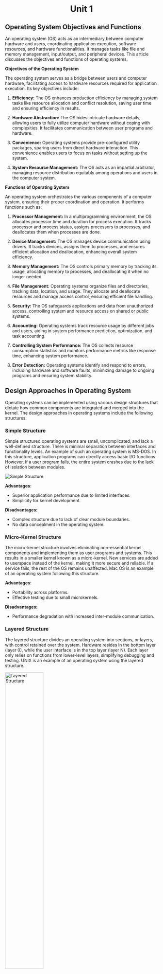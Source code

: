 # <p align="center"> Unit 1 </p>

## Operating System Objectives and Functions

An operating system (OS) acts as an intermediary between computer hardware and users, coordinating application execution, software resources, and hardware functionalities. It manages tasks like file and memory management, input/output, and peripheral devices. This article discusses the objectives and functions of operating systems.

**Objectives of the Operating System**

The operating system serves as a bridge between users and computer hardware, facilitating access to hardware resources required for application execution. Its key objectives include:

1. **Efficiency:** The OS enhances production efficiency by managing system tasks like resource allocation and conflict resolution, saving user time and ensuring efficiency in results.

2. **Hardware Abstraction:** The OS hides intricate hardware details, allowing users to fully utilize computer hardware without coping with complexities. It facilitates communication between user programs and hardware.

3. **Convenience:** Operating systems provide pre-configured utility packages, sparing users from direct hardware interaction. This convenience enables users to focus on tasks without setting up the system.

4. **System Resource Management:** The OS acts as an impartial arbitrator, managing resource distribution equitably among operations and users in the computer system.

**Functions of Operating System**

An operating system orchestrates the various components of a computer system, ensuring their proper coordination and operation. It performs functions such as:

1. **Processor Management:** In a multiprogramming environment, the OS allocates processor time and duration for process execution. It tracks processor and process status, assigns processors to processes, and deallocates them when processes are done.

2. **Device Management:** The OS manages device communication using drivers. It tracks devices, assigns them to processes, and ensures efficient allocation and deallocation, enhancing overall system efficiency.

3. **Memory Management:** The OS controls primary memory by tracking its usage, allocating memory to processes, and deallocating it when no longer needed.

4. **File Management:** Operating systems organize files and directories, tracking data, location, and usage. They allocate and deallocate resources and manage access control, ensuring efficient file handling.

5. **Security:** The OS safeguards applications and data from unauthorized access, controlling system and resource access on shared or public systems.

6. **Accounting:** Operating systems track resource usage by different jobs and users, aiding in system performance prediction, optimization, and task accounting.

7. **Controlling System Performance:** The OS collects resource consumption statistics and monitors performance metrics like response time, enhancing system performance.

8. **Error Detection:** Operating systems identify and respond to errors, including hardware and software faults, minimizing damage to ongoing programs and ensuring system stability.



## Design Approaches in Operating System

Operating systems can be implemented using various design structures that dictate how common components are integrated and merged into the kernel. The design approaches in operating systems include the following structures:

### Simple Structure
Simple structured operating systems are small, uncomplicated, and lack a well-defined structure. There is minimal separation between interfaces and functionality levels. An example of such an operating system is MS-DOS. In this structure, application programs can directly access basic I/O functions. However, if a user program fails, the entire system crashes due to the lack of isolation between modules.

![Simple Structure](2023-08-14-22-45-09.png)

**Advantages:**
- Superior application performance due to limited interfaces.
- Simplicity for kernel development.

**Disadvantages:**
- Complex structure due to lack of clear module boundaries.
- No data concealment in the operating system.

### Micro-Kernel Structure
The micro-kernel structure involves eliminating non-essential kernel components and implementing them as user programs and systems. This results in a smaller kernel known as a micro-kernel. New services are added to userspace instead of the kernel, making it more secure and reliable. If a service fails, the rest of the OS remains unaffected. Mac OS is an example of an operating system following this structure.

**Advantages:**
- Portability across platforms.
- Effective testing due to small microkernels.

**Disadvantages:**
- Performance degradation with increased inter-module communication.

### Layered Structure
The layered structure divides an operating system into sections, or layers, with control retained over the system. Hardware resides in the bottom layer (layer 0), while the user interface is in the top layer (layer N). Each layer only relies on functions from lower-level layers, simplifying debugging and testing. UNIX is an example of an operating system using the layered structure.

<img src="2023-08-14-22-47-46.png" alt="Layered Structure" width="50%"/>

**Advantages:**
- Easy OS improvement by changing a layer's implementation without affecting others.
- Simplified debugging and system verification.

**Disadvantages:**
- Reduced application performance compared to a simple structure.
- Requires careful planning of layers.

### Modular Structure or Approach
The modular structure, considered the best approach, involves designing a modular kernel. It resembles a layered structure with specified and protected interfaces for each kernel module. Modules can call any other module, making it more flexible. The kernel contains only essential components, and additional services are dynamically loaded into the kernel as modules during runtime or boot time.




## Modular Approach vs. Microkernel Approach

The modular approach and the microkernel approach are both design strategies for operating systems, but they have distinct characteristics and differences in their implementation and philosophy.

**Modular Approach:**

The modular approach involves designing an operating system with a modular kernel. Each module has specific and protected interfaces, and additional services can be added as dynamically loadable modules during runtime or boot time. In simple words, the modular approach involves designing a modular kernel with loadable kernel modules.

**Microkernel Approach:**

The microkernel approach involves designing an operating system by moving non-essential kernel components into user-space and implementing them as separate user programs and services. in simple words, the microkernel approach involves moving non-essential services into user-level processes.
The microkernel itself provides only essential services, such as process management, memory management, and inter-process communication.

**Key Differences:**

1. **Kernel Size:** In the modular approach, the kernel contains essential modules and services, while in the microkernel approach, the kernel is minimal and contains only core functions.
   
2. **Module vs. Process:** The modular approach uses loadable kernel modules, while the microkernel approach moves non-essential services into user-level processes.
   
3. **Flexibility:** The modular approach offers more flexibility in module interactions, whereas the microkernel approach prioritizes isolation and minimalism.
   
4. **Dynamic Loading:** The modular approach allows dynamic loading and unloading of modules, while the microkernel approach moves services to separate processes.
   
5. **Security and Reliability:** The microkernel approach tends to offer better security and reliability due to service isolation.

6. **Performance:** The modular approach offers better performance due to reduced inter-process communication, while the microkernel approach suffers from increased inter-process communication.

7. **Portability:** The microkernel approach is more portable across platforms due to its minimalistic design, while the modular approach is less portable due to its reliance on kernel modules.

8. **Development:** The modular approach is easier to develop due to its simple design, while the microkernel approach is more complex to develop due to its minimalistic design.

In summary, the modular approach focuses on flexible module interactions within the kernel, while the microkernel approach prioritizes isolating non-essential services into separate user-level processes for enhanced security and system stability. Both approaches have their advantages and trade-offs, and the choice depends on the specific goals and requirements of the operating system being designed.



## Types of System Calls

A system call is a mechanism that allows a program to request services from the kernel of an operating system. These services can include operations such as creating, managing processes, file operations, device operations, and communication. System calls provide an interface between user-level programs and the kernel. Here are the various types of system calls:

**1. Process Control System Calls**

Process control system calls are used to manage processes, which are running instances of programs. These system calls allow programs to create new processes, terminate existing ones, and manage their execution states. Some examples of process control system calls include:

- `fork()`: Create a new process.
- `exec()`: Replace the current process with a new process.
- `exit()`: Terminate the calling process.
- `wait()`: Wait for a child process to terminate.
- `kill()`: Send a signal to a specified process.
- `nice()`: Change the priority of a process.

**2. File Management System Calls**

File management system calls enable programs to perform various operations on files and directories. These operations include creating, opening, reading, writing, and closing files. Some examples of file management system calls are:

- `open()`: Open a file for reading or writing.
- `read()`: Read data from an open file.
- `write()`: Write data to an open file.
- `close()`: Close an open file.
- `create()`: Create a new file.
- `delete()`: Delete an existing file.
- `seek()`: Change the current position in a file.

**3. Device Management System Calls**

Device management system calls are used to interact with devices attached to the computer, such as printers, disks, and network interfaces. These system calls allow programs to perform input and output operations on devices. Examples of device management system calls include:

- `read()`: Read data from a device.
- `write()`: Write data to a device.
- `ioctl()`: Control various device parameters.
- `open()`: Open a device for communication.
- `close()`: Close a device.

**4. Information Maintenance System Calls**

Information maintenance system calls provide ways to retrieve and set system information, such as time and date settings, system configuration, and process-related information. Examples of information maintenance system calls include:

- `getpid()`: Get the process ID of the current process.
- `getppid()`: Get the parent process ID.
- `time()`: Get the current time.
- `setuid()`: Set the user ID of the calling process.
- `getuid()`: Get the user ID of the calling process.

**5. Communication System Calls**

Communication system calls facilitate inter-process communication (IPC) between different processes. These system calls are used to establish connections, send messages, and synchronize processes. Examples of communication system calls include:

- `socket()`: Create a new communication endpoint (socket).
- `bind()`: Bind a name to a socket.
- `send()`: Send data to another process.
- `receive()`: Receive data from another process.
- `connect()`: Initiate a connection to another socket.

All these system calls are used to perform various operations on the system. They are used to create, manage, and terminate processes, perform file operations, interact with devices, retrieve and set system information, and communicate with other processes.



## Types of System Programs

System Programs are programs that provide essential functionality to the operating system. They bridge the gap between the user interface and the underlying hardware and system services.

System programs provide essential functionality that enhances the user experience and enables efficient interaction between users and the computer system. These programs bridge the gap between the user interface and the underlying hardware and system services. There are several types of system programs, each serving specific purposes:

**1. File Manipulation Programs**

File manipulation programs manage system files and perform operations such as creation, deletion, copying, renaming, and printing of files. They provide users with the ability to organize and manage their data. Examples of file manipulation programs include file managers, file browsers, and command-line utilities like `cp`, `mv`, and `rm`.

**2. Status Information Programs**

Status information programs provide users with current or historical system status details. These programs offer data about the system's date, time, available memory, disk space usage, and currently logged-in users. Users can access this information to monitor and manage system resources effectively.

**3. File Modification Programs**

File modification programs are used to edit or modify the content of files. Text editors and other document editing tools fall under this category. These programs enable users to create, edit, and save various types of documents, ensuring data flexibility and user-friendly document management.

**4. Programming Language Support Programs**

Programming language support programs assist developers in creating and managing software applications. Compilers, interpreters, debuggers, and development environments fall into this category. They help developers write, debug, and optimize code in various programming languages, making software development more efficient.

**5. Program Loading and Execution Programs**

Program loading and execution programs handle the loading of programs into memory and their execution. Loaders and linkers are examples of such programs. They ensure that programs are correctly loaded into memory, linked with libraries, and executed according to the user's intent.

**6. Communication Programs**

Communication programs facilitate interaction between the computer system and external networks or devices. Web browsers, email clients, FTP clients, and messaging applications fall under this category. These programs enable users to access and exchange information over the internet or other communication channels.

**7. Application Programs**

Application programs are diverse and cater to various user needs. These programs provide specific functionalities, such as word processing, spreadsheet creation, database management, gaming, graphics editing, and more. They serve as tools for users to accomplish specific tasks or activities efficiently.



## Types of Operating Systems

Sure, here's a short note on each type of operating system along with their merits and demerits:

### 1. Batch Operating System
A batch operating system executes tasks in batches without user interaction. It is suitable for executing repetitive tasks without human intervention.

**Merits:**
- Efficient utilization of resources as tasks are executed in batches.
- Reduced idle time for CPU and devices, enhancing system efficiency.

**Demerits:**
- Limited user interaction and responsiveness due to lack of interactivity.
- Difficult to prioritize tasks dynamically, affecting critical tasks.

### 2. Multi-Programming System
A multi-programming system allows multiple programs to be loaded into memory simultaneously. It is suitable for executing multiple programs concurrently.

**Merits:**
- Improved CPU utilization by switching between programs during idle times.
- Enhanced throughput as programs are executed concurrently.
  
**Demerits:**
- Complexity in memory management and resource allocation.
- Possibility of one program affecting the execution of others in case of errors.

### 3. Multi-Processing System
A multi-processing system uses multiple processors to perform tasks. It is suitable for applications that require high processing power.

**Merits:**
- Higher processing power and performance due to multiple processors.
- Improved multitasking capability and faster execution of tasks.
  
**Demerits:**
- Increased complexity in synchronization and communication between processors.
- Higher hardware and energy costs due to multiple processors.

### 4. Multi-Tasking Operating System
A multi-tasking operating system allows multiple tasks or processes to run simultaneously. It is suitable for applications that require concurrent execution of multiple tasks.

**Merits:**
- Enhanced user productivity by running multiple applications concurrently.
- Efficient utilization of CPU time, minimizing idle periods.
  
**Demerits:**
- Complexity in managing task priorities and avoiding resource conflicts.
- May require more memory and processing power.

### 5. Time-Sharing Operating System
A time-sharing operating system allows multiple users to interact with the system simultaneously. It uses CPU scheduling and multi-tasking to provide each user with a small time slice of CPU time. It is suitable for applications that require multiple users to access the system concurrently.

**Merits:**
- Fair resource allocation among users, providing equal access.
- Improved user satisfaction and responsiveness.
  
**Demerits:**
- Overhead due to context switching and maintaining user sessions.
- Increased complexity in managing and securing user interactions.

### 6. Distributed Operating System
A distributed operating system spreads tasks across multiple interconnected computers. It uses distributed computing to coordinate tasks and resources across the network. It is suitable for applications that require distributed resources.

**Merits:**
- Scalability and improved fault tolerance through distributed resources.
- Enhanced performance by utilizing resources from multiple machines.
  
**Demerits:**
- Complexity in communication and synchronization among distributed nodes.
- Increased management and maintenance challenges.

### 7. Network Operating System
A network operating system manages network resources and allows sharing of files and devices. It uses network protocols to facilitate communication between connected devices. It is suitable for applications that require network connectivity.

**Merits:**
- Centralized management of network resources, improving control.
- Efficient resource sharing among connected devices.
  
**Demerits:**
- Reliance on network stability; network failures affect system functionality.
- Increased security challenges due to shared resources.

### 8. Real-Time Operating System
A real-time operating system guarantees timely execution of tasks, critical for real-time applications. It uses real-time scheduling to ensure that critical tasks are executed within a specified time frame. It is suitable for applications that require precise timing and execution of tasks.

**Merits:**
- Precise timing and execution of critical tasks for real-time applications.
- Predictable performance, crucial for industries like aerospace and medical devices.
  
**Demerits:**
- Limited flexibility and adaptability due to stringent timing requirements.
- Complexity in design and debugging real-time applications.

Different types of Real-Time Operating Systems:

- **Hard Real-Time Operating System:** A hard real-time operating system guarantees that critical tasks are executed within a specified time frame. It is suitable for applications that require precise timing and execution of tasks. In simple words, it guarantees that all tasks will be completed within the specified time frame.
- **Soft Real-Time Operating System:** A soft real-time operating system guarantees that critical tasks are executed within a specified time frame, but it allows some flexibility. It is suitable for applications that require precise timing and execution of tasks, but can tolerate occasional delays. In simple words, it guarantees that critical tasks will be completed within the specified time frame, but it allows some flexibility.
- **Firm Real-Time Operating System:** A firm real-time operating system guarantees that critical tasks are executed within a specified time frame, but it allows some flexibility. It is suitable for applications that require precise timing and execution of tasks, but can tolerate occasional delays. However, it does not guarantee that all tasks will be completed within the specified time frame. In simple words, it guarantees that critical tasks will be completed within the specified time frame, but it does not guarantee that all tasks will be completed within the specified time frame.




# <p align="center"> Unit 2 </p>

## Process and Process Life Cycle

A process in an operating system represents a program in execution, with its own memory space and resources. The process life cycle describes the various stages that a process goes through during its execution. While specific states and terminology may vary across different operating systems, the general process life cycle consists of the following stages:

![](2023-08-15-07-31-35.png)

1. **Start:**
   - This is the initial state when a process is first created or launched.
   - Resources such as memory space and system structures are allocated to the process.
   - The process is prepared to execute its instructions.

2. **Ready:**
   - In the ready state, the process is waiting to be assigned to a processor for execution.
   - The operating system's scheduler manages the process queue and determines which process will be allocated the CPU next.
   - Processes in this state are capable of running but are waiting for CPU time.

3. **Running:**
   - Once a process is selected by the scheduler to run, it enters the running state.
   - The processor executes the instructions of the selected process.
   - The process uses the CPU to perform its operations and computations.
   - If the process is interrupted, it moves back to the ready state.

4. **Waiting:**
   - A process moves to the waiting state if it needs to wait for a certain event or resource.
   - This can include waiting for user input, waiting for a specific condition to be met, or waiting for I/O operations.
   - While in this state, the process is blocked, and the operating system may allocate CPU time to another process.
   - Once the event or resource is available, the process moves back to the ready state.

5. **Terminated or Exit:**
   - When a process completes its execution or is terminated by the operating system, it enters the terminated state.
   - Resources used by the process, such as memory and open files, are released.
   - The process waits to be removed from main memory and other system structures.

It's important to note that the sequence of these states may not always be linear, as a process can transition between states based on its execution needs and the activities of other processes. The operating system's scheduler plays a crucial role in managing these transitions and determining which process to execute next.


## Process Vs. Thread

| **S.NO** | **Process**                                                | **Thread**                                                  |
|----------|------------------------------------------------------------|-------------------------------------------------------------|
| 1.       | A process refers to any program that is currently in execution. | A thread is a smaller unit of a process.                  |
| 2.       | Processes take more time to terminate as they have their own resources and need to release them properly. | Threads take less time to terminate as they share resources with other threads in the same process. |
| 3.       | Creating a process takes more time due to the allocation of separate resources. | Creating a thread takes less time as it shares resources with the parent process. |
| 4.       | Context switching between processes is relatively slower, involving more overhead. | Context switching between threads is faster since they share resources and require fewer changes. |
| 5.       | Processes are less efficient in terms of communication, often requiring inter-process communication mechanisms. | Threads are more efficient in terms of communication as they can directly share data within the process. |
| 6.       | Multiprogramming involves managing multiple processes.    | Threads do not require multiple programs for execution; they can exist within a single process. |
| 7.       | Processes are isolated from each other and do not share memory. | Threads within the same process share memory and resources. |
| 8.       | Processes are considered heavyweight due to their resource allocation. | Threads are lightweight since they share code, data, and resources with other threads in the process. |
| 9.       | Process switching involves using an interface in the operating system. | Thread switching does not require calling the operating system and causes fewer interrupts to the kernel. |
| 10.      | If one process is blocked, it does not impact the execution of other processes. | If a user-level thread is blocked, it can block all other user-level threads within the same process. |
| 11.      | A process has its own Process Control Block, Stack, and Address Space. | Threads within a process share the parent process's PCB, have their own Thread Control Block and Stack, and use the common address space. |
| 12.      | Changes to the parent process do not affect child processes. | Threads within a process share resources, so changes to one thread can affect the behavior of other threads in the same process. |
| 13.      | System calls are involved in creating, managing, and terminating processes. | Threads can be created using APIs and do not require system calls for management within a process. |
| 14.      | Processes do not share data with each other.             | Threads can share data directly with other threads within the same process. |



## Process Control Block (PCB)

A Process Control Block (PCB) is a data structure used by the operating system to store information about a process. It contains information about the process's execution status, memory usage, and resource requirements. The PCB is also known as the Task Control Block (TCB).

## Structure of the Process Control Block

The Process Control Block (PCB) is a vital data structure in an operating system that holds various data items essential for efficient process management. The PCB's structure and content play a critical role in managing processes effectively. The diagram below illustrates the components of a PCB:

![](2023-08-15-07-41-01.png)

The PCB contains the following information about a process:

1. **Process State:**
   - Represents the current state of the process (new, ready, running, waiting, terminated).

2. **Process Number:**
   - Unique identifier assigned to each process, allowing the system to distinguish between processes.

3. **Program Counter:**
   - Holds the address of the next instruction to be executed within the process.

4. **Registers:**
   - Stores various registers used by the process, such as accumulators, index registers, stack pointers, and general-purpose registers.

5. **List of Open Files:**
   - Contains references to files that are associated with the process.

6. **CPU Scheduling Information:**
   - Includes details about process priority, pointers to scheduling queues, and other scheduling-related parameters.

7. **Memory Management Information:**
   - Holds memory-related information, such as page tables or segment tables (depending on the memory system used), base and limit registers, and more.

8. **I/O Status Information:**
   - Encompasses a list of I/O devices used by the process and information about open files.

9. **Accounting Information:**
   - Stores various accounting details, including time limits, process numbers, account numbers, and the amount of CPU time used.

The location of the PCB is crucial for security and efficient management:

- **Protected Memory Area:**
  - The PCB is stored in a memory region that is protected from normal user access to prevent unauthorized modifications.
  
- **Kernel Stack:**
  - In some operating systems, the PCB is placed at the beginning of the kernel stack allocated for the process. This positioning ensures the PCB's safety and accessibility during the process's execution.



## Inter-Process Communication (IPC)

Inter-Process Communication (IPC) is a mechanism that enables processes to communicate and synchronize with each other within an operating system. It's essential for scenarios where multiple processes need to share information or collaborate on tasks. There are two primary types of processes:

1. **Independent Processes:**
   - These processes do not influence or get influenced by other processes.
   
2. **Cooperating Processes:**
   - These processes can impact and be impacted by other processes. They engage in inter-process communication.

The need for inter-process communication arises due to various factors:

- Processes share data when multiple processes concurrently access a particular file or resource.
- Dividing a large task into smaller tasks executed concurrently speeds up system functioning. Inter-process communication is crucial in a multiprocessor environment.
- Modules within a system may require sharing information to accomplish tasks.
- Running multiple processes simultaneously enhances user experience and system responsiveness.

**Types of IPC:**

1. **Shared Memory:**
   - In this method, processes communicate through a shared memory area. Both processes can access and modify this shared memory.
   - Useful for high-speed communication and data sharing.
   - Commonly used in producer-consumer scenarios, where one process generates data and another consumes it.
   - Requires synchronization to prevent data inconsistency issues.

2. **Message Passing:**
   - This method facilitates communication and synchronization between processes that do not share memory space.
   - Utilized in distributed systems where processes are on separate computers connected by a network.
   - Involves two fundamental operations: send(message) and receive(message).
   - Messages can be of fixed or variable size.

**Shared Memory IPC:**

Shared memory communication involves two processes interacting with a common memory region. This region resides in the address space of the processes involved.

- **Working:**
  - Process P1 writes data into the shared memory region.
  - Process P2 reads the data from the same shared memory region.
  - Both processes can perform these actions concurrently.

- **Example: Producer-Consumer Problem:**
  - In scenarios where a producer creates goods consumed by a consumer, shared memory acts as a buffer for their interaction.
  - Ensures synchronization between producer and consumer processes to avoid consuming empty buffer or overfilling it.

**Message Passing IPC:**

Message passing allows processes to communicate without shared memory. It is particularly suitable for distributed systems.

- **Basic Operations:**
  - `send(message)`: Used by a process to send a message to another process.
  - `receive(message)`: Used by a process to receive a message from another process.

- **Message Sizes:**
  - Messages can be of fixed or variable size.

- **Communication Link:**
  - Implemented through communication links, serving as the medium for message exchange.